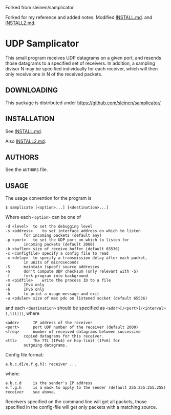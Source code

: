 Forked from sleinen/samplicator

Forked for my reference and added notes.   Modified [INSTALL.md](INSTALL.md). and [INSTALL2.md](INSTALL2.md).

UDP Samplicator
===============

This small program receives UDP datagrams on a given port, and resends
those datagrams to a specified set of receivers.  In addition, a
sampling divisor N may be specified individually for each receiver,
which will then only receive one in N of the received packets.

DOWNLOADING
-----------

This package is distributed under
	https://github.com/sleinen/samplicator/

INSTALLATION
------------

See [INSTALL.md](INSTALL.md).

Also [INSTALL2.md](INSTALL2.md).

AUTHORS
-------

See the `AUTHORS` file.

USAGE
-----

The usage convention for the program is

	$ samplicate [<option>...] [<destination>...]

Where each `<option>` can be one of

	-d <level>	to set the debugging level
	-s <address>	to set interface address on which to listen
			for incoming packets (default any)
	-p <port>	to set the UDP port on which to listen for
			incoming packets (default 2000)
	-b <buflen>	size of receive buffer (default 65536)
	-c <configfile>	specify a config file to read
	-x <delay>	to specify a transmission delay after each packet,
		    in units of	microseconds
	-S		maintain (spoof) source addresses
	-n		don't compute UDP checksum (only relevant with -S)
	-f		fork program into background
	-m <pidfile>	write the process ID to a file
	-4		IPv4 only
	-6		IPv6 only
	-h		to print a usage message and exit
	-u <pdulen>	size of max pdu on listened socket (default 65536)

and each `<destination>` should be specified as
`<addr>[/<port>[/<interval>[,ttl]]]`, where

	<addr>		IP address of the receiver
	<port>		port UDP number of the receiver (default 2000)
	<freq>		number of received datagrams between successive
			copied datagrams for this receiver.
	<ttl>		The TTL (IPv4) or hop-limit (IPv6) for
			outgoing datagrams.

Config file format:

    a.b.c.d[/e.f.g.h]: receiver ...

where:

	a.b.c.d     is the sender's IP address
    e.f.g.h     is a mask to apply to the sender (default 255.255.255.255)
    receiver    see above.

Receivers specified on the command line will get all packets, those
specified in the config-file will get only packets with a matching
source.
